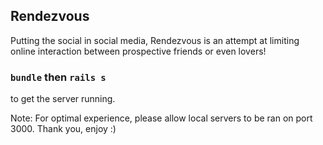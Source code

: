 ## Rendezvous

Putting the social in social media, Rendezvous is an attempt at limiting online interaction between prospective friends or even lovers!

### `bundle` then `rails s` 
to get the server running.

Note: For optimal experience, please allow local servers to be ran on port 3000. Thank you, enjoy :)
